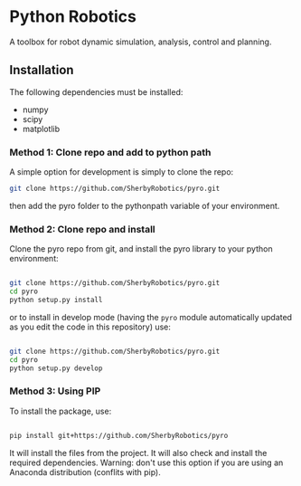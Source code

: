 # Python Robotics

A toolbox for robot dynamic simulation, analysis, control and planning.

## Installation ##

The following dependencies must be installed:

* numpy
* scipy
* matplotlib

### Method 1: Clone repo and add to python path ###

A simple option for development is simply to clone the repo:
```bash
git clone https://github.com/SherbyRobotics/pyro.git
```
then add the pyro folder to the pythonpath variable of your environment.


### Method 2: Clone repo and install ###

Clone the pyro repo from git, and install the pyro library to your python
environment:

```bash

git clone https://github.com/SherbyRobotics/pyro.git
cd pyro
python setup.py install
```
or to install in develop mode (having the `pyro` module automatically updated as you edit the code in this
repository) use:

```bash

git clone https://github.com/SherbyRobotics/pyro.git
cd pyro
python setup.py develop
```

### Method 3: Using PIP ###

To install the package, use: 
```bash

pip install git+https://github.com/SherbyRobotics/pyro
```

It will install the files from the project. It will also check and install the required dependencies. Warning: don't use this option if you are using an Anaconda distribution (conflits with pip).






